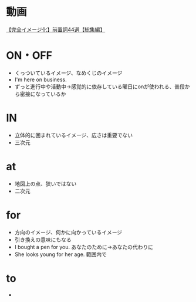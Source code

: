 # 動画
[【完全イメージ化】前置詞44選【総集編】](https://www.youtube.com/watch?v=8nwxejhMf50&t=0s)

# ON・OFF
- くっついているイメージ、なめくじのイメージ
- I'm here on business.
- ずっと進行中や活動中→感覚的に依存している曜日にonが使われる、普段から密接になっているか

# IN
- 立体的に囲まれているイメージ、広さは重要でない
- 三次元

# at
- 地図上の点、狭いではない
- 二次元

# for
- 方向のイメージ、何かに向かっているイメージ
- 引き換えの意味にもなる
- I bought a pen for you. あなたのために→あなたの代わりに
- She looks young for her age. 範囲内で

# to
- 
